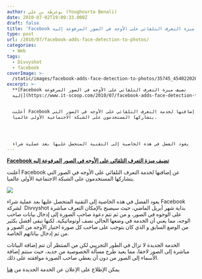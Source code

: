 ```yaml
---
author: يوغرطة بن علي (Youghourta Benali)
date: 2010-07-02T19:09:33.000Z
draft: false
title: 'Facebook تضيف ميزة التعرف التلقائي على الأوجه في الصور المرفوعة إليه  '
type: post
url: /2010/07/facebook-adds-face-detection-to-photos/
categories:
  - Web
tags:
  - Divvyshot
  - facebook
coverImage: >-
  /static/images/facebook-adds-face-detection-to-photos/35745_454022026728_20531316728_5831433_703650_n.jpg
excerpt: >-
  **[Facebook تضيف ميزة التعرف التلقائي على الأوجه في الصور المرفوعة
  إليه](https://www.it-scoop.com/2010/07/facebook-adds-face-detection-to-photos)**


  أعلنت Facebook عن إضافتها لخدمة التعرف التلقائي على الأوجه في الصور التي
  يتشاركها المستخدمون على الشبكة الاجتماعية الأولى عالميا.




  يعود الفضل في هذه الخاصية إلى التقنية المتحصل عليها بعد عملية شراء
---
```

**[Facebook تضيف ميزة التعرف التلقائي على الأوجه في الصور المرفوعة إليه](https://www.it-scoop.com/2010/07/facebook-adds-face-detection-to-photos)**

أعلنت Facebook عن إضافتها لخدمة التعرف التلقائي على الأوجه في الصور التي يتشاركها المستخدمون على الشبكة الاجتماعية الأولى عالميا.

![](/static/images/facebook-adds-face-detection-to-photos/35745\_454022026728\_20531316728\_5831433\_703650\_n.jpg)

يعود الفضل في هذه الخاصية إلى التقنية المتحصل عليها بعد عملية شراء Facebook لشركة  Divvyshot بداية شهر أبريل الماضي، حيث سيصبح بالإمكان التعرف مباشرة على الوجوه في الصور، و من ثم تتم دعوة صاحب الصورة إلى إدخال بيانات صاحب الوجه، مما يعني أن الخدمة في وضعها الحالي نصف أوتوماتيكية. لكنها تبقى أفضل بكثير من الوضع السابق و الذي كان يتوجب على صاحب كل صورة اختيار الأوجه من الصور و من ثم إدخال بياناتهم الخاصة.

الخدمة الجديدة لا تزال في الطور التجريبي لكن من المنتظر أن تتم إضافة البيانات مباشرة إلى الصور لاحقا، مما يعيد طرح مسألة الخصوصية من جديد، حيث ستتم إضافة الأسماء إلى الصور من دون أن يعطي صاحب الصورة موافقته على ذلك.

يمكن الإطلاع على الإعلان عن الخدمة الجديدة من [هنا](http://blog.facebook.com/blog.php?post=403838582130)
